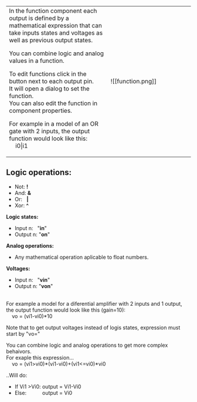 <table width=100%> <tr>
<td width=55%>
In the function component each output is defined by a mathematical expression that can take inputs states and voltages as well as previous output states.<br>

You can combine logic and analog values in a function.<br>

To edit functions click in the button next to each output pin.<br>
It will open a dialog to set the function. <br>
You can also edit the function in component properties. <br>

For example in a model of an OR gate with 2 inputs, the output function would look like this: <br>
    i0|i1
</td>
<td width=45%> ![[function.png]] </td>
</tr> </table>


## Logic operations:
  
- Not: **!**  
- And: **&**  
- Or:   **|**  
- Xor: **^**  
  
**Logic states:**  
- Input n:   "**in**"  
- Output n: "**on**"  
  
**Analog operations:**  
  
- Any mathematical operation aplicable to float numbers.  
  
**Voltages:**  
- Input n:   "**vin**"  
- Output n: "**von**"  
   
  
For example a model for a diferential amplifier with 2 inputs and 1 output, the output function would look like this (gain=10):  
    vo = (vi1-vi0)*10  
  
Note that to get output voltages instead of logis states, expression must start by "vo="  
  
You can combine logic and analog operations to get more complex behaivors.  
For exaple this expression...  
    vo = (vi1>vi0)*(vi1-vi0)+(vi1<=vi0)*vi0  
  
..Will do:  
- If Vi1 >Vi0: output = Vi1-Vi0  
- Else:           output = Vi0